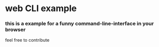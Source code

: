 # web CLI example
### this is a example for a funny command-line-interface in your browser
feel free to contribute
